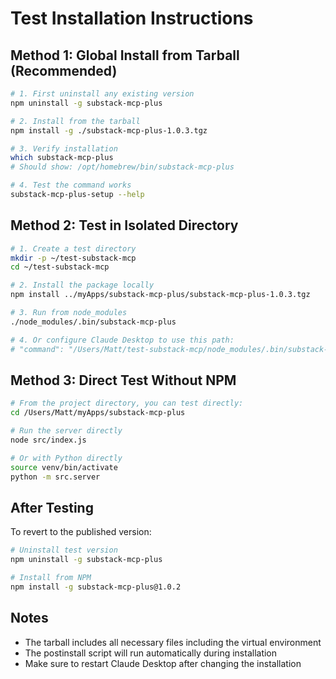 # Test Installation Instructions

## Method 1: Global Install from Tarball (Recommended)

```bash
# 1. First uninstall any existing version
npm uninstall -g substack-mcp-plus

# 2. Install from the tarball
npm install -g ./substack-mcp-plus-1.0.3.tgz

# 3. Verify installation
which substack-mcp-plus
# Should show: /opt/homebrew/bin/substack-mcp-plus

# 4. Test the command works
substack-mcp-plus-setup --help
```

## Method 2: Test in Isolated Directory

```bash
# 1. Create a test directory
mkdir -p ~/test-substack-mcp
cd ~/test-substack-mcp

# 2. Install the package locally
npm install ../myApps/substack-mcp-plus/substack-mcp-plus-1.0.3.tgz

# 3. Run from node_modules
./node_modules/.bin/substack-mcp-plus

# 4. Or configure Claude Desktop to use this path:
# "command": "/Users/Matt/test-substack-mcp/node_modules/.bin/substack-mcp-plus"
```

## Method 3: Direct Test Without NPM

```bash
# From the project directory, you can test directly:
cd /Users/Matt/myApps/substack-mcp-plus

# Run the server directly
node src/index.js

# Or with Python directly
source venv/bin/activate
python -m src.server
```

## After Testing

To revert to the published version:
```bash
# Uninstall test version
npm uninstall -g substack-mcp-plus

# Install from NPM
npm install -g substack-mcp-plus@1.0.2
```

## Notes

- The tarball includes all necessary files including the virtual environment
- The postinstall script will run automatically during installation
- Make sure to restart Claude Desktop after changing the installation